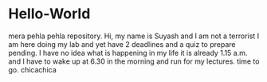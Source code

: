 # Hello-World
mera pehla pehla repository. Hi, 
my name is Suyash and I am not a terrorist
I am here doing my lab and yet have 2 deadlines and a quiz to prepare pending.
I have no idea what is happening in my life it is already 1.15 a.m. and I have to wake up at 6.30 in the morning and run for my lectures.
time to go.
chicachica
